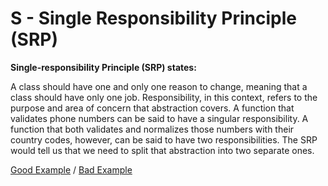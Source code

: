 # S - Single Responsibility Principle (SRP)

**Single-responsibility Principle (SRP) states:**

A class should have one and only one reason to change, meaning that a class should have only one job. Responsibility, in this context, refers to the purpose and area of concern that abstraction covers. A function that validates phone numbers can be said to have a singular responsibility. A function that both validates and normalizes those numbers with their country codes, however, can be said to have two responsibilities. The SRP would tell us that we need to split that abstraction into two separate ones.

[Good Example](https://github.com/Andrey-Valciuc/clean_code/tree/main/clean_code/examples/SingleResponsibility/good) / [Bad Example](https://github.com/Andrey-Valciuc/clean_code/tree/main/clean_code/examples/SingleResponsibility/bad)
